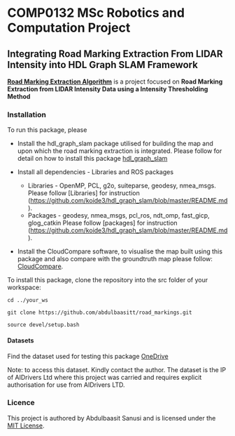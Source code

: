 # COMP0132 MSc Robotics and Computation Project
## 

## Integrating Road Marking Extraction From LIDAR Intensity into HDL Graph SLAM Framework

[**Road Marking Extraction Algorithm**](https://github.com/abdulbaasitt/road_markings) is a project focused on **Road Marking Extraction from LIDAR Intensity Data using a Intensity Thresholding Method**  





### Installation

To run this package, please 



* Install the hdl\_graph\_slam package utilised for building the map and upon which the road marking extraction is integrated. Please follow for detail on how to install this package [hdl_graph_slam](https://github.com/koide3/hdl_graph_slam)

* Install all dependencies - Libraries and ROS packages

    - Libraries -  OpenMP, PCL, g2o, suiteparse, geodesy, nmea_msgs. Please follow [Libraries] for instruction (https://github.com/koide3/hdl_graph_slam/blob/master/README.md).
    - Packages  - geodesy, nmea_msgs, pcl_ros, ndt_omp, fast_gicp, glog_catkin Please follow [packages] for instruction (https://github.com/koide3/hdl_graph_slam/blob/master/README.md).

* Install the CloudCompare software, to visualise the map built using this package and also compare with the groundtruth map please follow: [CloudCompare](https://www.danielgm.net/cc/).




To install this package, clone the repository into the src folder of your workspace:  

```
cd ../your_ws
```

```
git clone https://github.com/abdulbaasitt/road_markings.git
```

```
source devel/setup.bash
```





#### Datasets
Find the dataset used for testing this package [OneDrive](https://1drv.ms/u/s!AlyJLAe_KcLYhYZ-hE4GSYI0GPUMVA?e=hZYrjl)

Note: to access this dataset. Kindly contact the author. The dataset is the IP of AIDrivers Ltd where this project was carried and requires explicit authorisation for use from AIDrivers LTD. 

### Licence
This project is authored by Abdulbaasit Sanusi and is licensed under the [MIT License](https://github.com/abdulbaasitt/road_markings/blob/main/LICENCE).